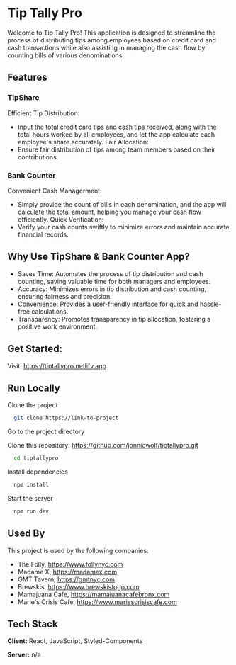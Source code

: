 
# Tip Tally Pro

Welcome to Tip Tally Pro! This application is designed to streamline the process of distributing tips among employees based on credit card and cash transactions while also assisting in managing the cash flow by counting bills of various denominations.


## Features

### TipShare
Efficient Tip Distribution:
- Input the total credit card tips and cash tips received, along with the total hours worked by all employees, and let the app calculate each employee's share accurately.
Fair Allocation:
- Ensure fair distribution of tips among team members based on their contributions.

### Bank Counter
Convenient Cash Managerment:
- Simply provide the count of bills in each denomination, and the app will calculate the total amount, helping you manage your cash flow efficiently.
Quick Verification: 
- Verify your cash counts swiftly to minimize errors and maintain accurate financial records.

## Why Use TipShare & Bank Counter App?
- Saves Time: Automates the process of tip distribution and cash counting, saving valuable time for both managers and employees.
- Accuracy: Minimizes errors in tip distribution and cash counting, ensuring fairness and precision.
- Convenience: Provides a user-friendly interface for quick and hassle-free calculations.
- Transparency: Promotes transparency in tip allocation, fostering a positive work environment.

## Get Started:
Visit: https://tiptallypro.netlify.app


## Run Locally

Clone the project

```bash
  git clone https://link-to-project
```

Go to the project directory

Clone this repository: https://github.com/jonnicwolf/tiptallypro.git

```bash
  cd tiptallypro
```

Install dependencies

```bash
  npm install
```

Start the server

```bash
  npm run dev
```


## Used By

This project is used by the following companies:

- The Folly, https://www.follynyc.com
- Madame X, https://madamex.com
- GMT Tavern, https://gmtnyc.com 
- Brewskis, https://www.brewskistogo.com
- Mamajuana Cafe, https://mamajuanacafebronx.com
- Marie's Crisis Cafe, https://www.mariescrisiscafe.com

## Tech Stack

**Client:** React, JavaScript, Styled-Components

**Server:** n/a



